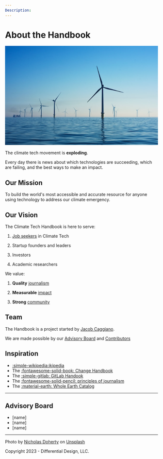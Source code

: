 ```yaml
---
Description:
---
```


# About the Handbook

![Offshore Wind Farm](../img/offshore-wind-farm.jpg)

The climate tech movement is **exploding**.

Every day there is news about which technologies are succeeding, which are failing, and the best ways to make an impact.


## Our Mission

To build the world's most accessible and accurate resource for anyone using technology to address our climate emergency.


## Our Vision

The Climate Tech Handbook is here to serve:

1. [Job seekers](../career-guide) in Climate Tech

2. Startup founders and leaders

3. Investors

4. Academic researchers


We value:

1) **Quality** [journalism](../contribute/#quality-journalism)

2) **Measurable** [impact](../contribute/#measurable-impact)

3) **Strong** [community](../contribute/#strong-community)



## Team

The Handbook is a project started by [Jacob Caggiano](https://jacobcaggiano.com).

We are made possible by our [Advisory Board](#advisory-board) and [Contributors](../contribute)


## Inspiration

* [:simple-wikipedia:ikipedia](https://wikipedia.org)
* The [:fontawesome-solid-book: Change Handbook](https://www.bkconnection.com/books/title/the-change-handbook)
* The [:simple-gitlab: GitLab Handook](https://about.gitlab.com/handbook/)
* The [:fontawesome-solid-pencil: principles of journalism](https://journalistsresource.org/home/principles-of-journalism/)
* The [:material-earth: Whole Earth Catalog](https://en.wikipedia.org/wiki/Whole_Earth_Catalog)

---

## Advisory Board

 - [name]
 - [name]
 - [name]

---

Photo by <a href="https://unsplash.com/@nrdoherty?utm_source=unsplash&utm_medium=referral&utm_content=creditCopyText">Nicholas Doherty</a> on <a href="https://unsplash.com/photos/pONBhDyOFoM?utm_source=unsplash&utm_medium=referral&utm_content=creditCopyText">Unsplash</a>

Copyright 2023 - Differential Design, LLC.